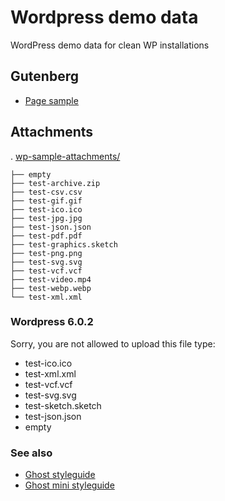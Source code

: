 # Wordpress demo data

WordPress demo data for clean WP installations

## Gutenberg

- [Page sample](https://gist.github.com/mailenkno/63261771cb71ba7a372f8f9574d3256c#file-gutenberg-sample-content-html)

## Attachments

.
[wp-sample-attachments/](./wp-sample-attachments/)
```
├── empty  
├── test-archive.zip  
├── test-csv.csv  
├── test-gif.gif  
├── test-ico.ico  
├── test-jpg.jpg  
├── test-json.json  
├── test-pdf.pdf  
├── test-graphics.sketch  
├── test-png.png  
├── test-svg.svg  
├── test-vcf.vcf  
├── test-video.mp4  
├── test-webp.webp  
└── test-xml.xml
```

### Wordpress 6.0.2

Sorry, you are not allowed to upload this file type:

- test-ico.ico  
- test-xml.xml  
- test-vcf.vcf  
- test-svg.svg  
- test-sketch.sketch  
- test-json.json  
- empty  

### See also
- [Ghost styleguide](https://play-with-ghost.com/barber-london/style-guide/)
- [Ghost mini styleguide](https://dawn.ghost.io/style-guide/)

